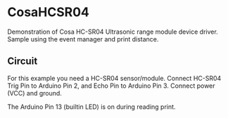 CosaHCSR04
==========

Demonstration of Cosa HC-SR04 Ultrasonic range module device driver. 
Sample using the event manager and print distance. 

Circuit
-------
For this example you need a HC-SR04 sensor/module. Connect HC-SR04
Trig Pin to Arduino Pin 2, and Echo Pin to Arduino Pin 3. Connect
power (VCC) and ground.  

The Arduino Pin 13 (builtin LED) is on during reading print.


